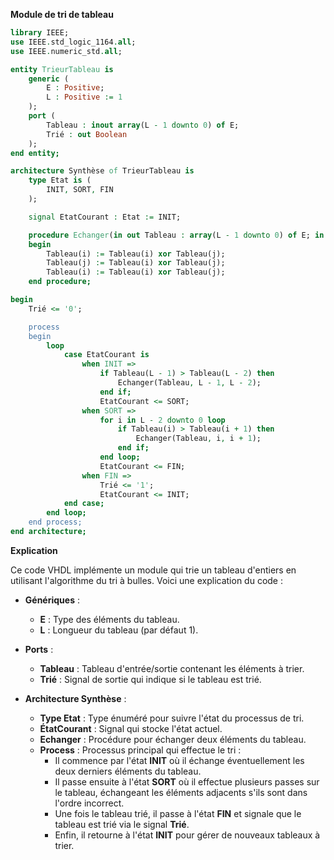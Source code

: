 **Module de tri de tableau**

```vhdl
library IEEE;
use IEEE.std_logic_1164.all;
use IEEE.numeric_std.all;

entity TrieurTableau is
    generic (
        E : Positive;
        L : Positive := 1
    );
    port (
        Tableau : inout array(L - 1 downto 0) of E;
        Trié : out Boolean
    );
end entity;

architecture Synthèse of TrieurTableau is
    type Etat is (
        INIT, SORT, FIN
    );

    signal EtatCourant : Etat := INIT;

    procedure Echanger(in out Tableau : array(L - 1 downto 0) of E; in i, j : natural) is
    begin
        Tableau(i) := Tableau(i) xor Tableau(j);
        Tableau(j) := Tableau(i) xor Tableau(j);
        Tableau(i) := Tableau(i) xor Tableau(j);
    end procedure;

begin
    Trié <= '0';

    process
    begin
        loop
            case EtatCourant is
                when INIT =>
                    if Tableau(L - 1) > Tableau(L - 2) then
                        Echanger(Tableau, L - 1, L - 2);
                    end if;
                    EtatCourant <= SORT;
                when SORT =>
                    for i in L - 2 downto 0 loop
                        if Tableau(i) > Tableau(i + 1) then
                            Echanger(Tableau, i, i + 1);
                        end if;
                    end loop;
                    EtatCourant <= FIN;
                when FIN =>
                    Trié <= '1';
                    EtatCourant <= INIT;
            end case;
        end loop;
    end process;
end architecture;
```

**Explication**

Ce code VHDL implémente un module qui trie un tableau d'entiers en utilisant l'algorithme du tri à bulles. Voici une explication du code :

* **Génériques** :

    * **E** : Type des éléments du tableau.
    * **L** : Longueur du tableau (par défaut 1).

* **Ports** :

    * **Tableau** : Tableau d'entrée/sortie contenant les éléments à trier.
    * **Trié** : Signal de sortie qui indique si le tableau est trié.

* **Architecture Synthèse** :

    * **Type Etat** : Type énuméré pour suivre l'état du processus de tri.
    * **ÉtatCourant** : Signal qui stocke l'état actuel.
    * **Echanger** : Procédure pour échanger deux éléments du tableau.
    * **Process** : Processus principal qui effectue le tri :
        * Il commence par l'état **INIT** où il échange éventuellement les deux derniers éléments du tableau.
        * Il passe ensuite à l'état **SORT** où il effectue plusieurs passes sur le tableau, échangeant les éléments adjacents s'ils sont dans l'ordre incorrect.
        * Une fois le tableau trié, il passe à l'état **FIN** et signale que le tableau est trié via le signal **Trié**.
        * Enfin, il retourne à l'état **INIT** pour gérer de nouveaux tableaux à trier.